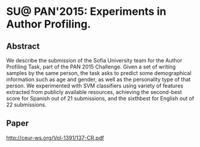 # SU@ PAN'2015: Experiments in Author Profiling.

## Abstract
We describe the submission of the Sofia University team for the Author Profiling Task, part of the PAN 2015 Challenge. Given a set of writing samples by the same person, the task asks to predict some demographical information such as age and gender, as well as the personality type of that person. We experimented with SVM classifiers using variety of features extracted from publicly available resources, achieving the second-best score for Spanish out of 21 submissions, and the sixthbest for English out of 22 submissions.

## Paper
http://ceur-ws.org/Vol-1391/137-CR.pdf
